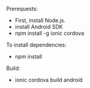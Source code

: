 Prerequests:
- First, install Node.js.
- install Android SDK
- npm install -g ionic cordova

To install dependencies:
- npm install

Build:
- ionic cordova build android
